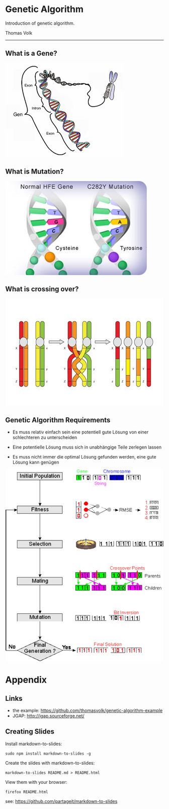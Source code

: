 # Genetic Algorithm

Introduction of genetic algorithm.

Thomas Volk

---

## What is a Gene?

![genes](De-Gene.png)

## What is Mutation?

![mutation](mutation.jpeg)

## What is crossing over?

![crossingover](crossingover.jpeg)

## Genetic Algorithm Requirements

* Es muss relativ einfach sein eine potentiell gute Lösung von einer schlechteren zu unterscheiden

* Eine potentielle Lösung muss sich in unabhängige Teile zerlegen lassen

* Es muss nicht immer die optimal Lösung gefunden werden, eine gute Lösung kann genügen 

![workflow](workflow.gif)


# Appendix

## Links

* the example: https://github.com/thomasvolk/genetic-algorithm-example
* JGAP: http://jgap.sourceforge.net/

## Creating Slides

Install markdown-to-slides:

    sudo npm install markdown-to-slides -g

Create the slides with markdown-to-slides:

    markdown-to-slides README.md > README.html

View them with your browser:

    firefox README.html

see: https://github.com/partageit/markdown-to-slides
